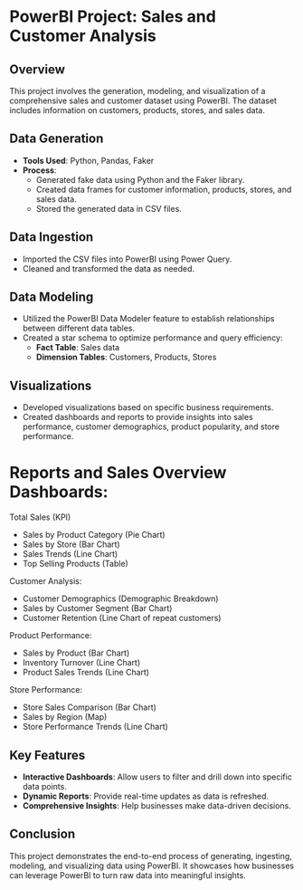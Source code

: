 # PowerBI Project: Sales and Customer Analysis

## Overview

This project involves the generation, modeling, and visualization of a comprehensive sales and customer dataset using PowerBI. The dataset includes information on customers, products, stores, and sales data.

## Data Generation

- **Tools Used**: Python, Pandas, Faker
- **Process**:
  - Generated fake data using Python and the Faker library.
  - Created data frames for customer information, products, stores, and sales data.
  - Stored the generated data in CSV files.

## Data Ingestion

- Imported the CSV files into PowerBI using Power Query.
- Cleaned and transformed the data as needed.

## Data Modeling

- Utilized the PowerBI Data Modeler feature to establish relationships between different data tables.
- Created a star schema to optimize performance and query efficiency:
  - **Fact Table**: Sales data
  - **Dimension Tables**: Customers, Products, Stores

## Visualizations

- Developed visualizations based on specific business requirements.
- Created dashboards and reports to provide insights into sales performance, customer demographics, product popularity, and store performance.

# Reports and Sales Overview Dashboards:

Total Sales (KPI)
- Sales by Product Category (Pie Chart)
- Sales by Store (Bar Chart)
- Sales Trends (Line Chart)
- Top Selling Products (Table)

Customer Analysis:
- Customer Demographics (Demographic Breakdown)
- Sales by Customer Segment (Bar Chart)
- Customer Retention (Line Chart of repeat customers)

Product Performance:
- Sales by Product (Bar Chart)
- Inventory Turnover (Line Chart)
- Product Sales Trends (Line Chart)

Store Performance:
- Store Sales Comparison (Bar Chart)
- Sales by Region (Map)
- Store Performance Trends (Line Chart)

## Key Features

- **Interactive Dashboards**: Allow users to filter and drill down into specific data points.
- **Dynamic Reports**: Provide real-time updates as data is refreshed.
- **Comprehensive Insights**: Help businesses make data-driven decisions.

## Conclusion

This project demonstrates the end-to-end process of generating, ingesting, modeling, and visualizing data using PowerBI. It showcases how businesses can leverage PowerBI to turn raw data into meaningful insights.
